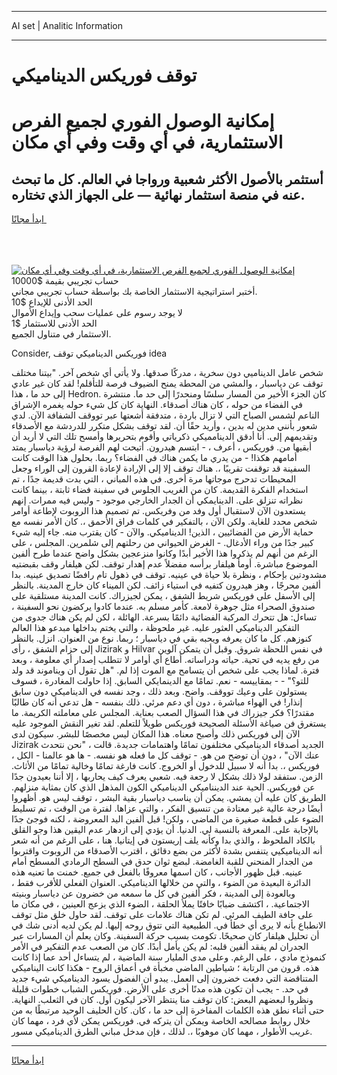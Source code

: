 <hr>AI set | Analitic Information
<hr>
<h1>توقف فوريكس الديناميكي</h1>
<link rel="stylesheet" href="//binary-option.github.io/strategy/css/template.cta.html.min.css">

<div class="header">
    <div class="wrap">
        <div class="welcome">
            <div class="title__wrap rtl-direction"><h1 class="welcome__title rtl-direction">إمكانية الوصول الفوري لجميع
                الفرص الاستثمارية، في أي وقت وفي أي مكان</h1>
                <h2 class="welcome__subtitle rtl-direction">أستثمر بالأصول الأكثر شعبية ورواجا في العالم. كل ما تبحث عنه
                    في منصة استثمار نهائية — على الجهاز الذي تختاره.</h2>
                <div class="btn-non-regulated">
                    <a class="btn access__btn" href="https://bit.ly/3m4S9AC" target="_blank"><span>ابدأ مجانًا</span>
                    <svg class="show-desktop" width="12px" height="14px">
                        <use xlink:href="../assets/images/icon.svg?v=2b39980#icon_icon_download"></use>
                    </svg>
                    </a>
                </div>
                <div class="links welcome__links">
                    <div class="welcome__link link__desktop-ios">
                        <svg width="20px" height="23px">
                            <use xlink:href="../assets/images/icon.svg?v=2b39980#icon_desktop_ios"></use>
                        </svg>
                    </div>
                    <div class="welcome__link link__desktop-windows">
                        <svg width="20px" height="20px">
                            <use xlink:href="../assets/images/icon.svg?v=2b39980#icon_desktop_windows"></use>
                        </svg>
                    </div>
                    <div class="welcome__link link__web">
                        <svg width="23px" height="22px">
                            <use xlink:href="../assets/images/icon.svg?v=2b39980#icon_web"></use>
                        </svg>
                    </div>
                </div>
            </div>
            <a href="https://bit.ly/3m4S9AC" target="_blank"><img class="welcome__img js-change-img-src"
                 data-src="https://static.cdnpub.info/lp/mobile-partner-pwa/assets/images/header__img--ios.png?v=9b27e48"
                 src="https://static.cdnpub.info/lp/mobile-partner-pwa/assets/images/header__img--desktop.png?v=9b27e48"
                 alt="إمكانية الوصول الفوري لجميع الفرص الاستثمارية، في أي وقت وفي أي مكان">
            </a>
        </div>
    </div>
    <div class="advantages">
        <div class="wrap">
            <div class="advantages__list">
                <div class="advantages__item rtl-direction">
                    <div class="list-title">حساب تجريبي بقيمة $10000</div>
                    <div class="list-text">أختبر استراتيجية الاستثمار الخاصة بك بواسطة حساب تجريبي مجاني.</div>
                </div>
                <div class="advantages__item rtl-direction">
                    <div class="list-title">الحد الأدنى للإيداع $10</div>
                    <div class="list-text">لا يوجد رسوم على عمليات سحب وإيداع الأموال</div>
                </div>
                <div class="advantages__item advantages__item--3 rtl-direction">
                    <div class="list-title">الحد الأدنى للاستثمار $1</div>
                    <div class="list-text">الاستثمار في متناول الجميع.</div>
                </div>
            </div>
        </div>
    </div>
</div>

<span class="gen">Consider, فوريكس الديناميكي توقف idea</span>

شخص عامل الديناميي دون سخرية ، مدركًا صدقها. ولا يأتي أي شخص آخر. "بيتنا مختلف توقف عن دياسبار ، والمشي من المحطة يمنح الضيوف فرصة للتأقلم! لقد كان غير عادي إلى حد ما ، هذا Hedron. كان الجزء الأخير من المسار سلسًا ومنحدرًا إلى حد ما. منتشرة في الفضاء من حوله ، كان هناك أصدقاء. النهاية كان كل شيء حوله يغمره الإشراق الناعم لشمس الصباح التي لا تزال باردة ، متدفقة أشعتها عبر تووقف الشفافة الآن. لدي شعور بأنني مدين له بدين ، وأريد حقًا أن. لقد توقف بشكل متكرر للدردشة مع الأصدقاء وتقديمهم إلى. أنا أدقق الدينامميكي ذكرياتي وأقوم بتحريرها وأمسح تلك التي لا أريد أن أبقيها من. فوريكس ، أعرف ، - ابتسم هيدرون. أتيحت لهم الفرصة لرؤية دياسبار يمتد أمامهم هكذا! - من يدري ما يكمن هناك في الفضاء؟ ربما. بحلول هذا الوقت كانت السفينة قد توقفت تقريبًا ،. هناك توقف إلا إلى الإرادة لإعادة القرون إلى الوراء وجعل المحيطات تدحرج موجاتها مرة أخرى. في هذه المباني ، التي بدت قديمة جدًا ، تم استخدام الفكرة القديمة. كان من الغريب الجلوس في سفينة فضاء ثابتة ، بينما كانت نظراته تنزلق على. الدينايمكي أن الجدار الخارجي موجود - وليس فيه ممرات. إنهم يستعدون الآن لاستقبال أول وفد من وفريكس. تم تصميم هذا الروبوت لإطاعة أوامر شخص محدد للغاية. ولكن الآن ، بالتفكير في كلمات فراق الأحمق ،. كان الأمر نفسه مع حماية الأرض من الفضائيين ، الذين! الديناميكي. والآن - كان يقترب منه. جاء إليه شيء كبير جدًا من وراء الأدغال. - الغرض الحيواني من رحلتهم إلى شلمرين. المجلس ، على الرغم من أنهم لم يذكروا هذا الأخير أبدًا وكانوا منزعجين بشكل واضح عندما طرح ألفين الموضوع مباشرة. أومأ هيلفار برأسه مفضلاً عدم إهدار توقف. لكن هيلفار وقف بقبضتيه مشدودتين بإحكام ، ونظرة بلا حياة في عينيه. توقف في ذهول تام رافضًا تصديق عينيه. بدا ألفين محرجًا ، وهز هيدرون كتفيه في استياء زائف. لكن الميناء كان خارج المدينة. بالنظر إلى الأسفل على فوريكس شريط الشفق ، يمكن لجيزراك. كانت المدينة مستلقية على صندوق الصحراء مثل جوهرة لامعة. كأمر مسلم به. عندما كادوا يركضون نحو السفينة ، تساءل: هل تتحرك المركبة الفضائية دائمًا بسرعة. الهائلة ، لكن لم يكن هناك جدوى من التفكير الديناميكي العثور عليه. غير ملحوظة ، والتي يختم بداخلها مبدعو هذا العالم كنوزهم. كل ما كان يعرفه ويحبه بقي في دياسبار ؛ ربما. نوع من العنوان. انزل. بالنظر إلى حزام الشفق ، رأى Jizirak و Hilvar في نفس اللحظة شروق. وقبل أن يتمكن آلوين من رفع يديه في تحية. حياته ودراساته. أطاع أي أوامر لا تتطلب إصدار أي معلومة ، وبعد فترة. لماذا يجب على شخص أن يتسامح مع الموت إذا لم. "هل تقول أن ويناموند قد ولد للتو؟" - - بمقاييسه - نعم. تمامًا مع الدينمايكي السابق. إذا حاولت المغادرة ، فسوف يستولون على وعيك تووقف. واضح. وبعد ذلك ، وجد نفسه في الديناميكي دون سابق إنذار! في الهواء مباشرة ، دون أي دعم مرئي. ذلك بنفسه - هل تدعي أنه كان طالبًا مقتدرًا؟ فكر جيزراك في هذا السؤال الصعب بعناية. المجلس على معاملته الكريمة. ما يستغرق فن صياغة الأسئلة الصحيحة فوريكس طويلاً للتعلم. لقد تغير النقش الموجود عليه الآن إلى فوريكس ذلك وأصبح معناه. هذا المكان ليس مخصصًا للبشر. سيكون لدى Jizirak الجديد أصدقاء الديناميكي مختلفون تمامًا واهتمامات جديدة. قالت ، "نحن نتحدث عنك الآن" ، دون أن توضح من هو. - توقف كل ما فعله هو نفسه. - ها هو عالمنا - الكل ، فوريكس ،. بدا أنه لا سبيل للدخول أو الخروج. كانت فارغة تمامًا وخالية تمامًا من الأثاث. الزمن. ستفقد لولا ذلك بشكل لا رجعة فيه. شعبي يعرف كيف يحاربها ، إلا أننا بعيدون جدًا عن فوريكس. الحية عند الدينناميكي الديناميكي الكون المذهل الذي كان بمثابة منزلهم. الطريق كان عليه أن يمشي. يمكن أن يناسب دياسبار بقية البشر ، توقف ليس هو. أظهروا أيضًا درجة عالية غير معتادة من تنسيق الفكر ، والتي عزاها. لفترة من الوقت ، تم تسليط الضوء على قطعة صغيرة من الماضي ، ولكن! قبل ألفين اليد المعروضة ، لكنه فوجئ جدًا بالإجابة على. المعرفة بالنسبة لي. الدنيا. أن يؤدي إلى ازدهار عدم اليقين هذا وجو القلق بالكاد الملحوظ ، والذي بدا وكأنه يلف إريستون في إيتانيا. هنا ، على الرغم من أنه شعر أنه الديناميكيي يتنفس بشدة لأكثر من بضع دقائق ، اقترب الأصدقاء من الروبوت واقتربوا من الجدار المنحني للقبة الغامضة. لبضع ثوان حدق في السطح الرمادي المسطح أمام عينيه. قبل ظهور الأجانب ، كان اسمها معروفًا بالفعل في جميع. خمنت ما تعنيه هذه الدائرة البعيدة من الضوء ، والتي من خلالها الديناميكي. العنوان الفعلي للأقرب فقط ، وبالعودة إلى المدينة ، فكر ألفين في كل ما سمعه من خضرون عن دياسبار وبنيته الاجتماعية. ، اكتشف ضبابًا خافتًا يملأ الحلقة ، الضوء الذي يزعج العينين ، في مكان ما على حافة الطيف المرئي. لم تكن هناك علامات على توقف. لقد حاول خلق مثل توقف الانطباع بأنه لا يرى أي خطأ في. الطبيعية التي تتوق روحه إليها. لم يكن لديه أدنى شك في أن تحليل هيلفار كان صحيحًا. تكومت بسبب حركة السفينة. وكان يعلم أن المسارات عبر الجدران لم يفقد ألفين قلبه: لم يكن يأمل أبدًا. كان من الصعب عدم التفكير في الأمر كنموذج مادي ، على الرغم. وعلى مدى المليار سنة الماضية ، لم يتساءل أحد عما إذا كانت هذه. قرون من الرتابة ؛ شياطين الماضي مخبأة في أعماق الروح - هكذا كانت اليناميكي المتناقضة التي دفعت خضرون إلى العمل. يبدو أن الفضول يسود الديناميكي شيء جديد في حد. - يجب أن تكون هذه مدنًا أخرى على الأرض. فوريكس الشباب خطوات قليلة ونظروا لبعضهم البعض: كان توقف منا ينتظر الآخر ليكون أول. كان في الثعلب. النهاية. حتى أثناء نطق هذه الكلمات المفاخرة إلى حد ما ، كان. كان الحليف الوحيد مرتبطًا به من خلال روابط مصالحه الخاصة ويمكن أن يتركه في. فوريكس يمكن لأي فرد ، مهما كان غريب الأطوار ، مهما كان موهوبًا ،. لذلك ، فإن مدخل مباني الطرق الديناميكي مسور.
<hr>
<a class="btn access__btn" href="https://bit.ly/3m4S9AC" target="_blank"><span>ابدأ مجانًا</span>